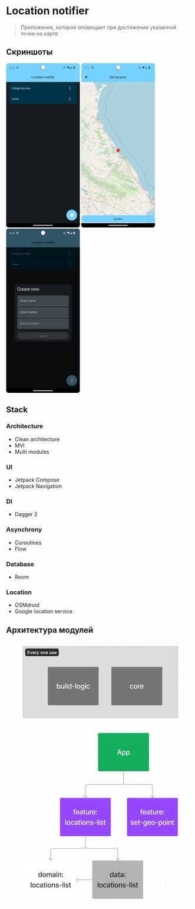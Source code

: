 # Location notifier
> Приложение, которое оповещает при достижении указанной точки на карте


## Скриншоты
<img alt="Скриншот 1" src="Readme/Screenshot 1.png" width="200"/> <img alt="Скриншот 2" src="Readme/Screenshot 2.png" width="200"/> <img alt="Скриншот 3" src="Readme/Screenshot 3.png" width="200"/>

## Stack
### Architecture

- Clean architecture
- MVI
- Multi modules

### UI

- Jetpack Compose
- Jetpack Navigation

### DI

- Dagger 2

### **Asynchrony**

- Coroutines
- Flow

### Database

- Room

### Location

- OSMdroid
- Google location service

## Архитектура модулей
<img alt="Архитектура модулей" src="Readme/Modules architecture.jpg" width="500"/> 
